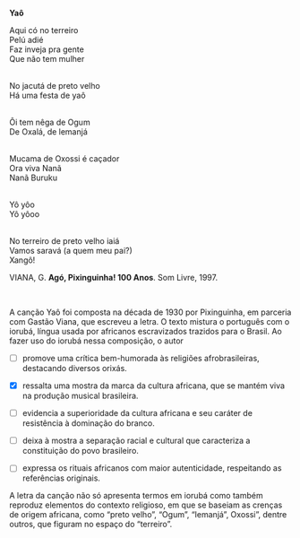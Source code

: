 

**Yaô**

Aqui có no terreiro\
Pelú adié\
Faz inveja pra gente\
Que não tem mulher

\
No jacutá de preto velho\
Há uma festa de yaô

\
Ôi tem nêga de Ogum\
De Oxalá, de lemanjá

\
Mucama de Oxossi é caçador\
Ora viva Nanã\
Nanã Buruku

\
Yô yôo\
Yô yôoo

\
No terreiro de preto velho iaiá\
Vamos saravá (a quem meu pai?)\
Xangô!

VIANA, G. **Agó, Pixinguinha! 100 Anos**. Som Livre, 1997.

 

A canção Yaô foi composta na década de 1930 por Pixinguinha, em parceria com Gastão Viana, que escreveu a letra. O texto mistura o português com o iorubá, língua usada por africanos escravizados trazidos para o Brasil. Ao fazer uso do iorubá nessa composição, o autor



- [ ] promove uma crítica bem-humorada às religiões afrobrasileiras, destacando diversos orixás.
- [x] ressalta uma mostra da marca da cultura africana, que se mantém viva na produção musical brasileira.
- [ ] evidencia a superioridade da cultura africana e seu caráter de resistência à dominação do branco.
- [ ] deixa à mostra a separação racial e cultural que caracteriza a constituição do povo brasileiro.
- [ ] expressa os rituais africanos com maior autenticidade, respeitando as referências originais.


A letra da canção não só apresenta termos em iorubá como também reproduz elementos do contexto religioso, em que se baseiam as crenças de origem africana, como “preto velho”, “Ogum”, “Iemanjá”, Oxossi”, dentre outros, que figuram no espaço do “terreiro”.
